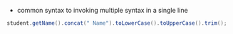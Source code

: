 - common syntax to  invoking multiple syntax in a single line

```java
student.getName().concat(" Name").toLowerCase().toUpperCase().trim();
```

